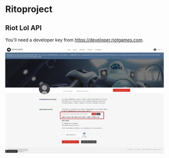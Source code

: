 # Ritoproject

## Riot Lol API

You'll need a developer key from https://developer.riotgames.com.

![Api Key](./src/assets/developer-riotgames-api-key.png)